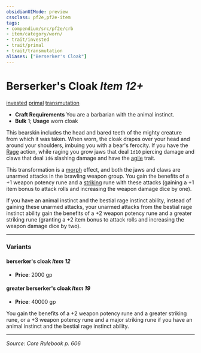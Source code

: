 ```yaml
---
obsidianUIMode: preview
cssclass: pf2e,pf2e-item
tags:
- compendium/src/pf2e/crb
- item/category/worn/
- trait/invested
- trait/primal
- trait/transmutation
aliases: ["Berserker's Cloak"]
---
```

# Berserker's Cloak *Item 12+*  
[invested](invested.md "Invested Item Trait")  [primal](primal.md "Primal Tradition Trait")  [transmutation](transmutation.md "Transmutation School Trait")  

- **Craft Requirements** You are a barbarian with the animal instinct.
- **Bulk** 1; **Usage** worn cloak

This bearskin includes the head and bared teeth of the mighty creature from which it was taken. When worn, the cloak drapes over your head and around your shoulders, imbuing you with a bear's ferocity. If you have the [Rage](Reference/Rules/Actions/rage.md) action, while raging you grow jaws that deal `1d10` piercing damage and claws that deal `1d6` slashing damage and have the [agile](agile.md "Agile Weapon Trait") trait.

This transformation is a [morph](morph.md "Morph Effect Trait") effect, and both the jaws and claws are unarmed attacks in the brawling weapon group. You gain the benefits of a +1 weapon potency rune and a [striking](striking.md) rune with these attacks (gaining a +1 item bonus to attack rolls and increasing the weapon damage dice by one).

If you have an animal instinct and the bestial rage instinct ability, instead of gaining these unarmed attacks, your unarmed attacks from the bestial rage instinct ability gain the benefits of a +2 weapon potency rune and a greater striking rune (granting a +2 item bonus to attack rolls and increasing the weapon damage dice by two).

---

### Variants

#### berserker's cloak *Item 12*

- **Price**: 2000 gp

#### greater berserker's cloak *Item 19*

- **Price**: 40000 gp

You gain the benefits of a +2 weapon potency rune and a greater striking rune, or a +3 weapon potency rune and a major striking rune if you have an animal instinct and the bestial rage instinct ability.

---
*Source: Core Rulebook p. 606*